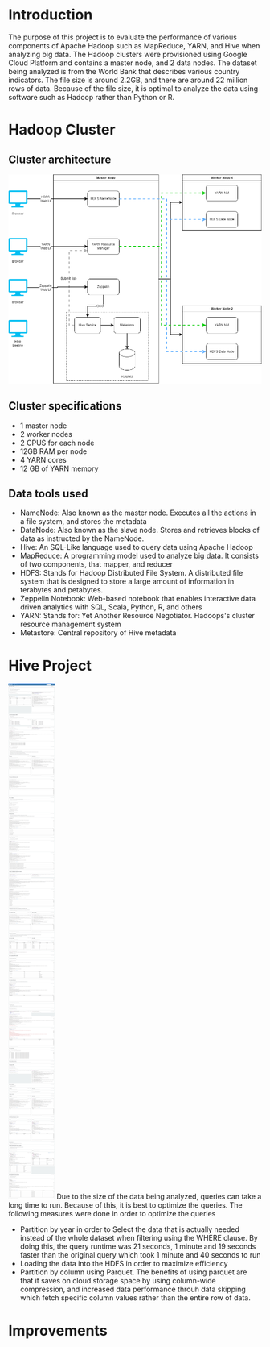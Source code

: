 # Introduction
The purpose of this project is to evaluate the performance of various components of Apache Hadoop such as MapReduce, YARN, and Hive when analyzing big data. The Hadoop clusters were provisioned using Google Cloud Platform and contains a master node, and 2 data nodes. The dataset being analyzed is from the World Bank that describes various country indicators. The file size is around 2.2GB, and there are around 22 million rows of data. Because of the file size, it is optimal to analyze the data using software such as Hadoop rather than Python or R.
# Hadoop Cluster
## Cluster architecture
![Cluster Architecture](assets/Hadoop_Cluster_Architecture.png)
## Cluster specifications
- 1 master node
- 2 worker nodes
- 2 CPUS for each node
- 12GB RAM per node
- 4 YARN cores
- 12 GB of YARN memory

## Data tools used
- NameNode: Also known as the master node. Executes all the actions in a file system, and stores the metadata
- DataNode: Also known as the slave node. Stores and retrieves blocks of data as instructed by the NameNode.
- Hive: An SQL-Like language used to query data using Apache Hadoop
- MapReduce: A programming model used to analyze big data. It consists of two components, that mapper, and reducer
- HDFS: Stands for Hadoop Distributed File System. A distributed file system that is designed to store a large amount of information in terabytes and petabytes. 
- Zeppelin Notebook: Web-based notebook that enables interactive data driven analytics with SQL, Scala, Python, R, and others
- YARN: Stands for: Yet Another Resource Negotiator. Hadoops's cluster resource management system
- Metastore: Central repository of Hive metadata
# Hive Project
![Zeppelin Screenshot](assets/zeppelin.png)
Due to the size of the data being analyzed, queries can take a long time to run. Because of this, it is best to optimize the queries. The following measures were done in order to optimize the queries
- Partition by year in order to Select the data that is actually needed instead of the whole dataset when filtering using the WHERE clause. By doing this, the query runtime was 21 seconds, 1 minute and 19 seconds faster than the original query which took 1 minute and 40 seconds to run
- Loading the data into the HDFS in order to maximize efficiency
- Partition by column using Parquet. The benefits of using parquet are that it saves on cloud storage space by using column-wide compression, and increased data performance throuh data skipping which fetch specific column values rather than the entire row of data. 
# Improvements